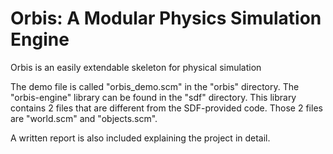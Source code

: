 # Orbis: A Modular Physics Simulation Engine

Orbis is an easily extendable skeleton for physical simulation

The demo file is called "orbis_demo.scm" in the "orbis" directory. The "orbis-engine" library can be found in the "sdf" directory. This library contains 2 files that are different from the SDF-provided code. Those 2 files are "world.scm" and "objects.scm". 


A written report is also included explaining the project in detail.
